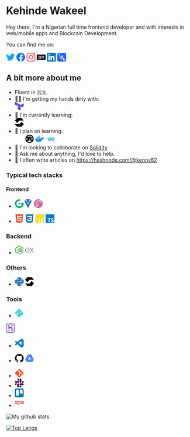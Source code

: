# Kehinde Wakeel

Hey there, I'm a Nigerian full time frontend developer and with interests in web/mobile apps and  Blockcain Development.

You can find me on:
<p>
  <a href="https://twitter.com/tijjken"><img src="https://github.com/Berkmann18/Berkmann18/blob/master/assets/twitter.svg" width="24px" alt="Twitter"></a>
  <a href="https://web.facebook.com/wakeel.kehinde.7/"><img src="https://github.com/Berkmann18/Berkmann18/blob/master/assets/facebook.svg" width="24px" alt="Facebook"></a>
  <a href="https://www.instagram.com/tijj_ken/"><img src="https://github.com/Berkmann18/Berkmann18/blob/master/assets/instagram.svg" width="24px" alt="Instagram"></a>
  <a href="https://dev.to/tijjken"><img src="https://github.com/Berkmann18/Berkmann18/blob/master/assets/dev-dot-to.svg" width="24px" alt="DEV.to"></a>
  <a href="https://www.linkedin.com/in/tijjken/"><img src="https://github.com/Berkmann18/Berkmann18/blob/master/assets/linkedin.svg" width="24px" alt="Linkedin"></a>
  <a href="https://hashnode.com/@kenny82"><img src="https://github.com/Berkmann18/Berkmann18/blob/master/assets/hashnode.svg" width="24px" alt="Hashnode"></a>
</p>

## A bit more about me
<ul>
  <li>Fluent in 🇬🇧.</li>
  <li>
    👨‍💻 I'm getting my hands dirty with:<br>
    <img src="https://github.com/Berkmann18/Berkmann18/blob/master/assets/terraform.svg" width="24px" alt="Terraform">
  </li>
  <li>
    🌱 I'm currently learning:<br>
    <img src="https://github.com/t-official/t-official/blob/master/assets/solidity.svg" width="24px" height ="24px" alt="Solidity">
  </li>
  <li>
    🌱 I plan on learning:<br>
    <img src="https://github.com/t-official/t-official/blob/master/assets/react-native.svg" width="24px" alt="React-Native">
    <img src="https://github.com/Berkmann18/Berkmann18/blob/master/assets/rust.svg" width="24px" alt="Rust">
    <img src="https://github.com/Berkmann18/Berkmann18/blob/master/assets/docker.svg" width="24px" alt="Docker">
    <img src="https://github.com/Berkmann18/Berkmann18/blob/master/assets/go.svg" width="24px" alt="Go">
    
  </li>
  <li>
    👯 I'm looking to collaborate on <a href="https://github.com/Berkmann18/solidity.svg">Solidity</a>
  </li>
  <li>
    💬 Ask me about anything, I'd love to help.
    
  </li>
  <li>
    📝 I often write articles on <a href="https://hashnode.com/@kenny82">https://hashnode.com/@kenny82</a>
  </li>
</ul>

### Typical tech stacks

#### Frontend

- <img src="https://github.com/Berkmann18/Berkmann18/blob/master/assets/gridsome.svg" width="24px" alt="Gridsome"><img src="https://github.com/Berkmann18/Berkmann18/blob/master/assets/vuetify.svg" width="24px" alt="Vuetify"> <img src="https://github.com/Berkmann18/Berkmann18/blob/master/assets/sass.svg" width="24px" alt="SCSS">

- <img src="https://github.com/Berkmann18/Berkmann18/blob/master/assets/html5.svg" width="24px" alt="HTML5"> <img src="https://github.com/Berkmann18/Berkmann18/blob/master/assets/css3.svg" width="24px" alt="CSS3"> <img src="https://github.com/Berkmann18/Berkmann18/blob/master/assets/javascript.svg" width="24px" alt="JS"> <img src="https://github.com/Berkmann18/Berkmann18/blob/master/assets/typescript.svg" width="24px" alt="TS">

### Backend

- <img src="https://github.com/Berkmann18/Berkmann18/blob/master/assets/node-dot-js.svg" width="24px" alt="Node.js"> <img src="https://github.com/Berkmann18/Berkmann18/blob/master/assets/express.svg" width="24px" alt="Express.js">


### Others
- <img src="https://github.com/Berkmann18/Berkmann18/blob/master/assets/python.svg" width="24px" alt="Python"> <img src="https://github.com/t-official/t-official/blob/master/assets/solidity.svg" width="24px" height ="24px" alt="Solidity">

### Tools

- <img src="https://github.com/Berkmann18/Berkmann18/blob/master/assets/netlify.svg" width="24px" alt="Netlify">
<img src="https://github.com/Berkmann18/Berkmann18/blob/master/assets/heroku.svg" width="24px" alt="Heroku">

- <img src="https://github.com/Berkmann18/Berkmann18/blob/master/assets/visualstudiocode.svg" width="24px" alt="VSCode">

- <img src="https://github.com/Berkmann18/Berkmann18/blob/master/assets/github.svg" width="24px" alt="GitHub"> <img src="https://github.com/Berkmann18/Berkmann18/blob/master/assets/googledrive.svg" width="24px" alt="Google Drive">

- <img src="https://github.com/Berkmann18/Berkmann18/blob/master/assets/git.svg" width="24px" alt="Git"> 

- <img src="https://github.com/Berkmann18/Berkmann18/blob/master/assets/slack.svg" width="24px" alt="Slack">

- <img src="https://github.com/Berkmann18/Berkmann18/blob/master/assets/trello.svg" width="24px" alt="Trello">

- <img src="https://github.com/Berkmann18/Berkmann18/blob/master/assets/npm.svg" width="24px" alt="NPM">

![My github stats](https://github-readme-stats.vercel.app/api?username=t-official&show_icons=true&hide_border=true&theme=tokyonight)

[![Top Langs](https://github-readme-stats.vercel.app/api/top-langs/?username=t-official)](https://github.com/anuraghazra/github-readme-stats)
